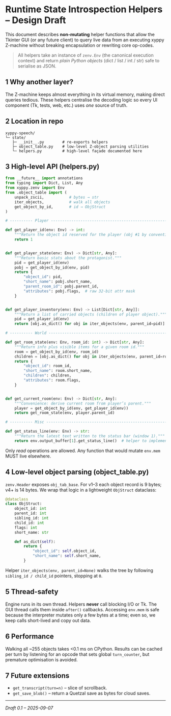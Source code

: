 # Runtime State Introspection Helpers – Design Draft

This document describes **non-mutating** helper functions that allow the Tkinter GUI (or any future client) to query live data from an executing xyppy Z-machine without breaking encapsulation or rewriting core op-codes.

> All helpers take an instance of `zenv.Env` (the canonical execution context) and return *plain Python objects* (dict / list / int / str) safe to serialise as JSON.

## 1 Why another layer?
The Z-machine keeps almost everything in its virtual memory, making direct queries tedious.  These helpers centralise the decoding logic so every UI component (Tk, tests, web, etc.) uses *one* source of truth.

## 2 Location in repo
```
xyppy-speech/
└─ state/
   ├─ __init__.py        # re-exports helpers
   ├─ object_table.py    # low-level Z-object parsing utilities
   └─ helpers.py         # high-level façade documented here
```

## 3 High-level API (helpers.py)
```python
from __future__ import annotations
from typing import Dict, List, Any
from xyppy.zenv import Env
from .object_table import (
    unpack_zscii,           # bytes → str
    iter_objects,           # walk all objects
    get_object_by_id,       # id → ObjStruct
)

# ---------- Player ---------------------------------------------------------

def get_player_id(env: Env) -> int:
    """Return the object id reserved for the player (obj #1 by convention)."""
    return 1


def get_player_state(env: Env) -> Dict[str, Any]:
    """Return basic stats about the protagonist."""
    pid = get_player_id(env)
    pobj = get_object_by_id(env, pid)
    return {
        "object_id": pid,
        "short_name": pobj.short_name,
        "parent_room_id": pobj.parent_id,
        "attributes": pobj.flags,  # raw 32-bit attr mask
    }


def get_player_inventory(env: Env) -> List[Dict[str, Any]]:
    """Return a list of carried objects (children of player object)."""
    pid = get_player_id(env)
    return [obj.as_dict() for obj in iter_objects(env, parent_id=pid)]

# ---------- World ----------------------------------------------------------

def get_room_state(env: Env, room_id: int) -> Dict[str, Any]:
    """Return info plus visible items for a given room id."""
    room = get_object_by_id(env, room_id)
    children = [obj.as_dict() for obj in iter_objects(env, parent_id=room_id)]
    return {
        "object_id": room_id,
        "short_name": room.short_name,
        "children": children,
        "attributes": room.flags,
    }


def get_current_room(env: Env) -> Dict[str, Any]:
    """Convenience: derive current room from player’s parent."""
    player = get_object_by_id(env, get_player_id(env))
    return get_room_state(env, player.parent_id)

# ---------- Misc -----------------------------------------------------------

def get_status_line(env: Env) -> str:
    """Return the latest text written to the status bar (window 1)."""
    return env.output_buffer[1].get_status_line()  # helper to implement in vterm
```

Only *read* operations are allowed.  Any function that would mutate `env.mem` MUST live elsewhere.

## 4 Low-level object parsing (object_table.py)
`zenv.Header` exposes `obj_tab_base`.  For v1–3 each object record is 9 bytes; v4+ is 14 bytes.  We wrap that logic in a lightweight `ObjStruct` dataclass:

```python
@dataclass
class ObjStruct:
    object_id: int
    parent_id: int
    sibling_id: int
    child_id: int
    flags: int
    short_name: str

    def as_dict(self):
        return {
            "object_id": self.object_id,
            "short_name": self.short_name,
        }
```

Helper `iter_objects(env, parent_id=None)` walks the tree by following `sibling_id / child_id` pointers, stopping at `0`.

## 5 Thread-safety
Engine runs in its own thread.  Helpers **never** call blocking I/O or Tk.  The GUI thread calls them inside `after()` callbacks.  Accessing `env.mem` is safe because the interpreter mutates only a few bytes at a time; even so, we keep calls short-lived and copy out data.

## 6 Performance
Walking all ~255 objects takes <0.1 ms on CPython.  Results can be cached per turn by listening for an opcode that sets global `turn_counter`, but premature optimisation is avoided.

## 7 Future extensions
* `get_transcript(turn=n)` – slice of scrollback.
* `get_save_blob()` – return a Quetzal save as bytes for cloud saves.

---
*Draft 0.1 – 2025-09-07*
